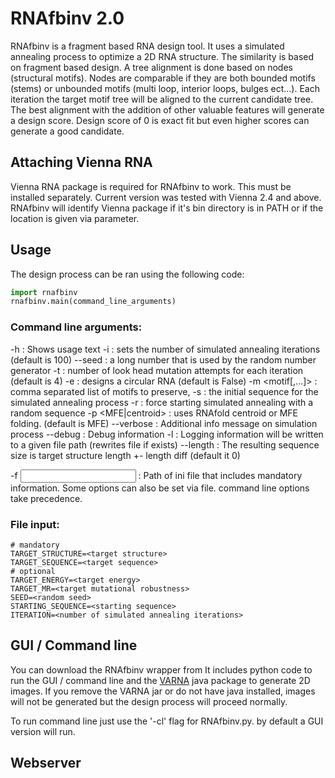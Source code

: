 # RNAfbinv 2.0

RNAfbinv is a fragment based RNA design tool. It uses a simulated annealing process to optimize a 2D RNA structure.
The similarity is based on fragment based design. A tree alignment is done based on nodes (structural motifs).
Nodes are comparable if they are both bounded motifs (stems) or unbounded motifs (multi loop, interior loops, bulges ect...).
Each iteration the target motif tree will be aligned to the current candidate tree.
The best alignment with the addition of other valuable features will generate a design score.
Design score of 0 is exact fit but even higher scores can generate a good candidate.

## Attaching Vienna RNA

Vienna RNA package is required for RNAfbinv to work. This must be installed separately.
Current version was tested with Vienna 2.4 and above.
RNAfbinv will identify Vienna package if it's bin directory is in PATH or if the location is given via parameter.

## Usage

The design process can be ran using the following code:
```python
import rnafbinv
rnafbinv.main(command_line_arguments)
```

### Command line arguments:

-h : Shows usage text
-i <number of iterations> : sets the number of simulated annealing iterations (default is 100)
--seed <random number generator seed> : a long number that is used by the random number generator
-t <number of look ahead attempts> : number of look head mutation attempts for each iteration (default is 4)
-e : designs a circular RNA (default is False)
-m <motif[,...]> : comma separated list of motifs to preserve,
-s <starting sequence> : the initial sequence for the simulated annealing process
-r : force starting simulated annealing with a random sequence
-p <MFE|centroid> : uses RNAfold centroid or MFE folding. (default is MFE)
--verbose : Additional info message on simulation process
--debug : Debug information
-l <log file path> : Logging information will be written to a given file path (rewrites file if exists)
--length <length diff> : The resulting sequence size is target structure length +- length diff (default it 0)

-f <input file path> : Path of ini file that includes mandatory information. Some options can also be set via file.
                       command line options take precedence.

### File input:

```
# mandatory
TARGET_STRUCTURE=<target structure>
TARGET_SEQUENCE=<target sequence>
# optional
TARGET_ENERGY=<target energy>
TARGET_MR=<target mutational robustness>
SEED=<random seed>
STARTING_SEQUENCE=<starting sequence>
ITERATION=<number of simulated annealing iterations>
```

## GUI / Command line

You can download the RNAfbinv wrapper from <MISSING LINK>
It includes python code to run the GUI / command line and the [VARNA](http://varna.lri.fr/ "VARNA rna homepage") java package to generate 2D images.
If you remove the VARNA jar or do not have java installed, images will not be generated but the design process will proceed normally.

To run command line just use the '-cl' flag for RNAfbinv.py. by default a GUI version will run.

## Webserver
